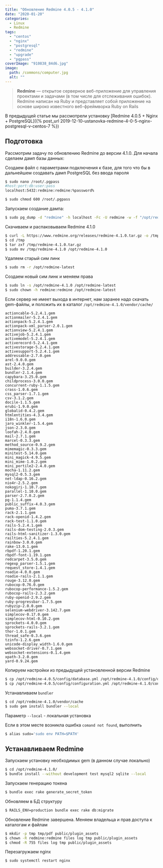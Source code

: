 ```yaml
---
title: "Обновление Redmine 4.0.5 - 4.1.0"
date: "2020-01-20"
categories: 
  - Linux
  - Redmine
tags: 
  - "centos"
  - "nginx"
  - "postgresql"
  - "redmine"
  - "upgrade"
  - "pgpass"
coverImage: "910838_84d6.jpg"
image:
  path: /commons/computer.jpg
  alt: ""
---
```


> **Redmine** — открытое серверное веб-приложение для управления проектами и задачами (в том числе для отслеживания ошибок). Redmine написан на Ruby и представляет собой приложение на основе широко известного веб-фреймворка Ruby on Rails

В предыдущей статье мы рассмотрели установку [Redmine 4.0.5 + Nginx + PostgreSQL]({% post_url 2019-12-10-ustanovka-redmine-4-0-5-nginx-postgresql-v-centos-7 %})  

## Подготовка

Рассмотрим задачу по обновлению Redmine до версии 4.1.0. Для начала сделаем дамп базы данных:

Создаем файл с параметрами подключения к базе, для того что бы в дальнейшем создавать дамп PostgreSQL без ввода пароля

```sh
$ sudo nano /root/.pgpass
#host:port:db:user:pass
localhost:5432:redmine:redmine:%password%

$ sudo chmod 600 /root/.pgpass
```

Запускаем создание дампа:

```sh
$ sudo pg_dump -d "redmine" -h localhost -Fc -U redmine -w -f "/opt/redmine/$(date +%Y%m%d_%H%M%S)_redmine.dump"
```

Скачиваем и распаковываем Redmine 4.1.0

```sh
$ curl -L https://www.redmine.org/releases/redmine-4.1.0.tar.gz -o /tmp/redmine-4.1.0.tar.gz
$ cd /tmp
$ tar zxf /tmp/redmine-4.1.0.tar.gz
$ sudo mv /tmp/redmine-4.1.0 /opt/redmine-4.1.0
```

Удаляем старый сим линк

```sh
$ sudo rm -r /opt/redmine-latest
```

Создаем новый сим линк и меняем права

```sh
$ sudo ln -s /opt/redmine-4.1.0 /opt/redmine-latest
$ sudo chown -h redmine:redmine /opt/redmine-latest
```

Если сервер не имеет выхода в интернет, нам заранее надо скачать gem-файлы, и положить их в каталог `/opt/redmine-4.1.0/vendor/cache/`

```
actioncable-5.2.4.1.gem
actionmailer-5.2.4.1.gem
actionpack-5.2.4.1.gem
actionpack-xml_parser-2.0.1.gem
actionview-5.2.4.1.gem
activejob-5.2.4.1.gem
activemodel-5.2.4.1.gem
activerecord-5.2.4.1.gem
activestorage-5.2.4.1.gem
activesupport-5.2.4.1.gem
addressable-2.7.0.gem
arel-9.0.0.gem
ast-2.4.0.gem
builder-3.2.4.gem
bundler-2.1.4.gem
capybara-3.25.0.gem
childprocess-3.0.0.gem
concurrent-ruby-1.1.5.gem
crass-1.0.6.gem
css_parser-1.7.1.gem
csv-3.1.2.gem
docile-1.1.5.gem
erubi-1.9.0.gem
globalid-0.4.2.gem
htmlentities-4.3.4.gem
i18n-1.6.0.gem
jaro_winkler-1.5.4.gem
json-2.3.0.gem
loofah-2.4.0.gem
mail-2.7.1.gem
marcel-0.3.3.gem
method_source-0.9.2.gem
mimemagic-0.3.3.gem
minitest-5.14.0.gem
mini_magick-4.9.5.gem
mini_mime-1.0.2.gem
mini_portile2-2.4.0.gem
mocha-1.11.2.gem
mysql2-0.5.3.gem
net-ldap-0.16.2.gem
nio4r-2.5.2.gem
nokogiri-1.10.7.gem
parallel-1.10.0.gem
parser-2.7.0.2.gem
pg-1.1.4.gem
public_suffix-4.0.3.gem
puma-3.7.1.gem
rack-2.1.1.gem
rack-openid-1.4.2.gem
rack-test-1.1.0.gem
rails-5.2.4.1.gem
rails-dom-testing-2.0.3.gem
rails-html-sanitizer-1.3.0.gem
railties-5.2.4.1.gem
rainbow-3.0.0.gem
rake-13.0.1.gem
rbpdf-1.20.1.gem
rbpdf-font-1.19.1.gem
redcarpet-3.5.0.gem
regexp_parser-1.5.1.gem
request_store-1.4.1.gem
roadie-4.0.0.gem
roadie-rails-2.1.1.gem
rouge-3.12.0.gem
rubocop-0.76.0.gem
rubocop-performance-1.5.2.gem
rubocop-rails-2.3.2.gem
ruby-openid-2.9.2.gem
ruby-progressbar-1.7.5.gem
rubyzip-2.0.0.gem
selenium-webdriver-3.142.7.gem
simplecov-0.17.0.gem
simplecov-html-0.10.2.gem
sprockets-4.0.0.gem
sprockets-rails-3.2.1.gem
thor-1.0.1.gem
thread_safe-0.3.6.gem
tzinfo-1.2.6.gem
unicode-display_width-1.6.0.gem
websocket-driver-0.7.1.gem
websocket-extensions-0.1.4.gem
xpath-3.2.0.gem
yard-0.9.24.gem
```

Копируем настройки из предыдущей установленной версии Redmine

```sh
$ cp /opt/redmine-4.0.5/config/database.yml /opt/redmine-4.1.0/config/database.yml
$ cp /opt/redmine-4.0.5/config/configuration.yml /opt/redmine-4.1.0/config/configuration.yml
```

Устанавливаем `bundler`

```sh
$ cd /opt/redmine-4.1.0/vendor/cache
$ sudo gem install bundler --local
```

Параметр `--local` - локальная установка

Если в этом месте возникла ошибка `comand not found`, выполнить

```sh
$ alias sudo='sudo env PATH=$PATH'
```

## Устанавливаем Redmine

Запускаем установку необходимых gem (в данном случае локально)

```sh
$ cd /opt/redmine-4.1.0/
$ bundle install --without development test mysql2 sqlite --local
```

Запускаем генерацию токена

```sh
$ bundle exec rake generate_secret_token
```

Обновляем в БД структуру

```sh
$ RAILS_ENV=production bundle exec rake db:migrate
```

Обновление Redmine завершена. Меняем владельца и прав доступа к каталогам и файлам

```sh
$ mkdir -p tmp tmp/pdf public/plugin_assets
$ chown -R redmine:redmine files log tmp public/plugin_assets
$ chmod -R 755 files log tmp public/plugin_assets
```

Перезагружаем nginx

```sh
$ sudo systemctl restart nginx
```